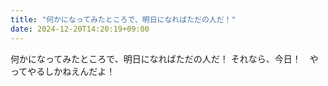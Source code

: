 ```yaml
---
title: "何かになってみたところで、明日になればただの人だ！"
date: 2024-12-20T14:20:19+09:00
---
```

何かになってみたところで、明日になればただの人だ！
それなら、今日！　やってやるしかねえんだよ！

